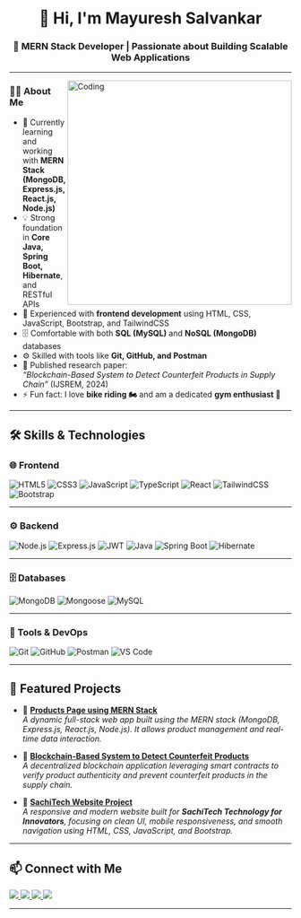 <h1 align="center">👋 Hi, I'm Mayuresh Salvankar</h1>
<h3 align="center">🚀 MERN Stack Developer | Passionate about Building Scalable Web Applications</h3>

---

<img align="right" alt="Coding" width="400" src="https://i.pinimg.com/originals/e8/f4/53/e8f453469a3ec97ecd354df465d73913.gif">












### 👨‍💻 About Me
- 🌱 Currently learning and working with **MERN Stack (MongoDB, Express.js, React.js, Node.js)**  
- 💡 Strong foundation in **Core Java, Spring Boot, Hibernate**, and RESTful APIs  
- 🧩 Experienced with **frontend development** using HTML, CSS, JavaScript, Bootstrap, and TailwindCSS  
- 🗄️ Comfortable with both **SQL (MySQL)** and **NoSQL (MongoDB)** databases  
- ⚙️ Skilled with tools like **Git, GitHub, and Postman**  
- 📄 Published research paper:  
  *“Blockchain-Based System to Detect Counterfeit Products in Supply Chain”* (IJSREM, 2024)  
- ⚡ Fun fact: I love **bike riding 🏍️** and am a dedicated **gym enthusiast 💪**

---

## 🛠️ Skills & Technologies

### 🌐 Frontend
![HTML5](https://img.shields.io/badge/HTML5-E34F26?style=for-the-badge&logo=html5&logoColor=white)
![CSS3](https://img.shields.io/badge/CSS3-1572B6?style=for-the-badge&logo=css3&logoColor=white)
![JavaScript](https://img.shields.io/badge/JavaScript-F7DF1E?style=for-the-badge&logo=javascript&logoColor=black)
![TypeScript](https://img.shields.io/badge/TypeScript-3178C6?style=for-the-badge&logo=typescript&logoColor=white)
![React](https://img.shields.io/badge/React-20232A?style=for-the-badge&logo=react&logoColor=61DAFB)
![TailwindCSS](https://img.shields.io/badge/TailwindCSS-38B2AC?style=for-the-badge&logo=tailwind-css&logoColor=white)
![Bootstrap](https://img.shields.io/badge/Bootstrap-563D7C?style=for-the-badge&logo=bootstrap&logoColor=white)

---

### ⚙️ Backend
![Node.js](https://img.shields.io/badge/Node.js-339933?style=for-the-badge&logo=node.js&logoColor=white)
![Express.js](https://img.shields.io/badge/Express.js-000000?style=for-the-badge&logo=express&logoColor=white)
![JWT](https://img.shields.io/badge/JWT-000000?style=for-the-badge&logo=jsonwebtokens&logoColor=white)
![Java](https://img.shields.io/badge/Java-007396?style=for-the-badge&logo=java&logoColor=white)
![Spring Boot](https://img.shields.io/badge/Spring%20Boot-6DB33F?style=for-the-badge&logo=springboot&logoColor=white)
![Hibernate](https://img.shields.io/badge/Hibernate-59666C?style=for-the-badge&logo=hibernate&logoColor=C9A86A)

---

### 🗄️ Databases
![MongoDB](https://img.shields.io/badge/MongoDB-47A248?style=for-the-badge&logo=mongodb&logoColor=white)
![Mongoose](https://img.shields.io/badge/Mongoose-880000?style=for-the-badge&logo=mongoose&logoColor=white)
![MySQL](https://img.shields.io/badge/MySQL-4479A1?style=for-the-badge&logo=mysql&logoColor=white)

---

### 🧰 Tools & DevOps
![Git](https://img.shields.io/badge/Git-F05032?style=for-the-badge&logo=git&logoColor=white)
![GitHub](https://img.shields.io/badge/GitHub-181717?style=for-the-badge&logo=github&logoColor=white)
![Postman](https://img.shields.io/badge/Postman-FF6C37?style=for-the-badge&logo=postman&logoColor=white)
![VS Code](https://img.shields.io/badge/VS%20Code-007ACC?style=for-the-badge&logo=visualstudiocode&logoColor=white)

---

## 🧩 Featured Projects

- 🔗 [**Products Page using MERN Stack**](https://github.com/Mayuresh3843/Products-Page-using-MERN-stack)  
  *A dynamic full-stack web app built using the MERN stack (MongoDB, Express.js, React.js, Node.js). It allows product management and real-time data interaction.*

- 🔗 [**Blockchain-Based System to Detect Counterfeit Products**](https://github.com/Mayuresh3843/Blockchain-based-system-to-detect-counterfeit-products-in-supply-chain)  
  *A decentralized blockchain application leveraging smart contracts to verify product authenticity and prevent counterfeit products in the supply chain.*

- 🔗 [**SachiTech Website Project**](https://github.com/Mayuresh3843/Sachitech-website-project)  
  *A responsive and modern website built for **SachiTech Technology for Innovators**, focusing on clean UI, mobile responsiveness, and smooth navigation using HTML, CSS, JavaScript, and Bootstrap.*

---

## 📫 Connect with Me

<p align="left">
  <a href="https://linkedin.com/in/mayureshsalvankar" target="_blank">
    <img src="https://img.shields.io/badge/LinkedIn-0A66C2?style=for-the-badge&logo=linkedin&logoColor=white" />
  </a>
  <a href="https://instagram.com/mayureshsalvankar" target="_blank">
    <img src="https://img.shields.io/badge/Instagram-E4405F?style=for-the-badge&logo=instagram&logoColor=white" />
  </a>
  <a href="https://twitter.com/Mayuresh_44" target="_blank">
    <img src="https://img.shields.io/badge/Twitter-1DA1F2?style=for-the-badge&logo=twitter&logoColor=white" />
  </a>
  <a href="https://mail.google.com/mail/?view=cm&to=salvankar3843@gmail.com" target="_blank">
  <img src="https://img.shields.io/badge/Gmail-D14836?style=for-the-badge&logo=gmail&logoColor=white" />
</a>

</p>

---


